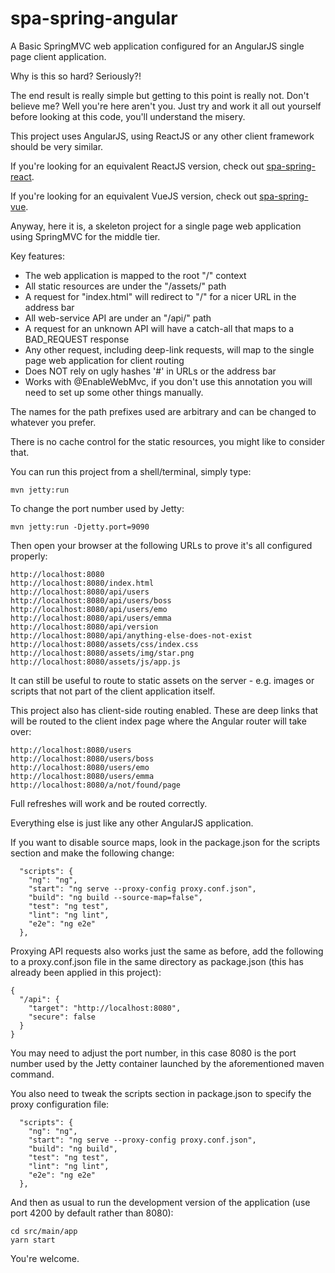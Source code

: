 # spa-spring-angular
A Basic SpringMVC web application configured for an AngularJS single page client application.

Why is this so hard? Seriously?!

The end result is really simple but getting to this point is really not. Don't believe me? Well you're here
aren't you. Just try and work it all out yourself before looking at this code, you'll understand the misery.

This project uses AngularJS, using ReactJS or any other client framework should be very similar.

If you're looking for an equivalent ReactJS version, check out [spa-spring-react](https://github.com/caprica/spa-spring-react).

If you're looking for an equivalent VueJS version, check out [spa-spring-vue](https://github.com/caprica/spa-spring-vue).

Anyway, here it is, a skeleton project for a single page web application using SpringMVC for the middle tier.

Key features:

 * The web application is mapped to the root "/" context
 * All static resources are under the "/assets/" path
 * A request for "index.html" will redirect to "/" for a nicer URL in the address bar
 * All web-service API are under an "/api/" path
 * A request for an unknown API will have a catch-all that maps to a BAD_REQUEST response
 * Any other request, including deep-link requests, will map to the single page web application for client
   routing
 * Does NOT rely on ugly hashes '#' in URLs or the address bar 
 * Works with @EnableWebMvc, if you don't use this annotation you will need to set up some other things manually.

The names for the path prefixes used are arbitrary and can be changed to whatever you prefer.

There is no cache control for the static resources, you might like to consider that.

You can run this project from a shell/terminal, simply type:

```
mvn jetty:run
```

To change the port number used by Jetty:

```
mvn jetty:run -Djetty.port=9090
```

Then open your browser at the following URLs to prove it's all configured properly:

```
http://localhost:8080
http://localhost:8080/index.html
http://localhost:8080/api/users
http://localhost:8080/api/users/boss
http://localhost:8080/api/users/emo
http://localhost:8080/api/users/emma
http://localhost:8080/api/version
http://localhost:8080/api/anything-else-does-not-exist
http://localhost:8080/assets/css/index.css
http://localhost:8080/assets/img/star.png
http://localhost:8080/assets/js/app.js
```

It can still be useful to route to static assets on the server - e.g. images or scripts that not part of the client
application itself.

This project also has client-side routing enabled. These are deep links that will be routed to the client index
page where the Angular router will take over: 

```
http://localhost:8080/users
http://localhost:8080/users/boss
http://localhost:8080/users/emo
http://localhost:8080/users/emma
http://localhost:8080/a/not/found/page
```

Full refreshes will work and be routed correctly.

Everything else is just like any other AngularJS application.

If you want to disable source maps, look in the package.json for the scripts section and make the following
change:

```
  "scripts": {
    "ng": "ng",
    "start": "ng serve --proxy-config proxy.conf.json",
    "build": "ng build --source-map=false",
    "test": "ng test",
    "lint": "ng lint",
    "e2e": "ng e2e"
  },
```

Proxying API requests also works just the same as before, add the following to a proxy.conf.json file in the
same directory as package.json (this has already been applied in this project):

```
{
  "/api": {
    "target": "http://localhost:8080",
    "secure": false
  }
}
``` 

You may need to adjust the port number, in this case 8080 is the port number used by the Jetty container launched
by the aforementioned maven command.

You also need to tweak the scripts section in package.json to specify the proxy configuration file:

```
  "scripts": {
    "ng": "ng",
    "start": "ng serve --proxy-config proxy.conf.json",
    "build": "ng build",
    "test": "ng test",
    "lint": "ng lint",
    "e2e": "ng e2e"
  },
```

And then as usual to run the development version of the application (use port 4200 by default rather than 8080):

```
cd src/main/app
yarn start
```
 
You're welcome.
